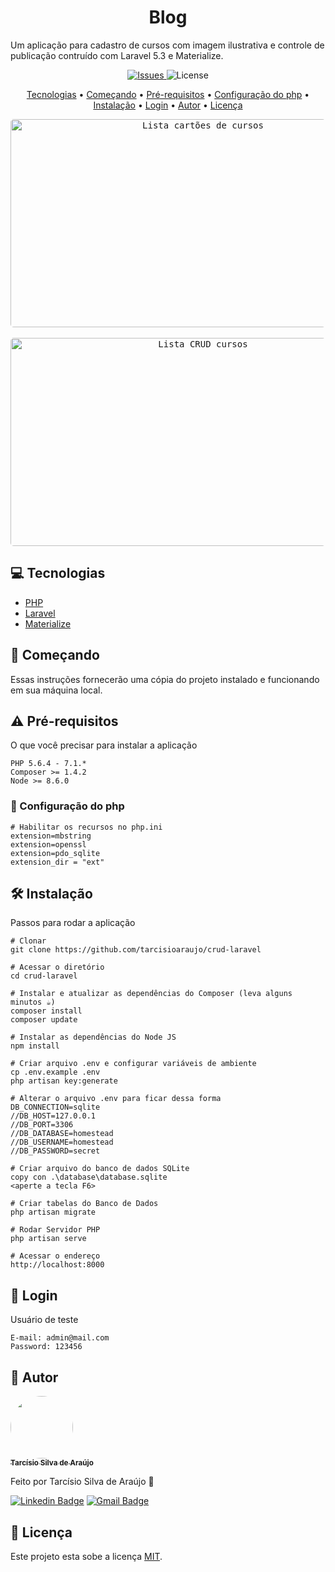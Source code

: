 <h1 align="center">Blog</h1>

Um aplicação para cadastro de cursos com imagem ilustrativa e controle de publicação contruído com Laravel 5.3 e Materialize.

<p align="center">
	<a href="https://github.com/tarcisioaraujo/blog-laravel-vue/issues">
		<img src="https://img.shields.io/github/issues/tarcisioaraujo/crud-laravel" alt="Issues">
	</a>	
	<img src="https://img.shields.io/github/license/tarcisioaraujo/crud-laravel" alt="License">	 
</p>

<p align="center">
	<a href="#computer-tecnologias">Tecnologias</a> •		
	<a href="#runner-começando">Começando</a> •
	<a href="#warning-pré-requisitos">Pré-requisitos</a> •
	<a href="#elephant-configuração-do-php">Configuração do php</a> •
	<a href="#hammer_and_wrench-instalação">Instalação</a> •
	<a href="#passport_control-login">Login</a> •
	<a href="#construction_worker-autor">Autor</a> •
	<a href="#memo-licença">Licença</a>
</p>

<p align="center">
	<kbd>
		<img alt="Lista cartões de cursos" title="#ListaCartoesDeCursos" width="600" height="333" style="border-radius: 5px" src="...">
	</kbd>
	<br/><br/>
	<kbd>
		<img alt="Lista CRUD cursos" title="#ListaCrudCursos" width="600" height="333" style="border-radius: 5px" src="...">
	</kbd>		
</p>

## :computer: Tecnologias 

- [PHP](https://www.php.net/)
- [Laravel](https://laravel.com/)
- [Materialize](https://materializecss.com/)

## :runner: Começando 

Essas instruções fornecerão uma cópia do projeto instalado e funcionando em sua máquina local.

## :warning: Pré-requisitos 

O que você precisar para instalar a aplicação

```
PHP 5.6.4 - 7.1.*
Composer >= 1.4.2
Node >= 8.6.0
```
### :elephant: Configuração do php 

```
# Habilitar os recursos no php.ini
extension=mbstring
extension=openssl
extension=pdo_sqlite
extension_dir = "ext"
```

## :hammer_and_wrench: Instalação

Passos para rodar a aplicação

```
# Clonar
git clone https://github.com/tarcisioaraujo/crud-laravel

# Acessar o diretório
cd crud-laravel

# Instalar e atualizar as dependências do Composer (leva alguns minutos ☕)
composer install
composer update

# Instalar as dependências do Node JS
npm install

# Criar arquivo .env e configurar variáveis de ambiente
cp .env.example .env
php artisan key:generate

# Alterar o arquivo .env para ficar dessa forma
DB_CONNECTION=sqlite
//DB_HOST=127.0.0.1
//DB_PORT=3306
//DB_DATABASE=homestead
//DB_USERNAME=homestead
//DB_PASSWORD=secret

# Criar arquivo do banco de dados SQLite
copy con .\database\database.sqlite
<aperte a tecla F6>

# Criar tabelas do Banco de Dados
php artisan migrate

# Rodar Servidor PHP
php artisan serve

# Acessar o endereço 
http://localhost:8000
```
## :passport_control: Login 

Usuário de teste

```
E-mail: admin@mail.com
Password: 123456
```

## :construction_worker: Autor

<a href="https://github.com/tarcisioaraujo">
 <img style="border-radius: 50%;" src="https://avatars.githubusercontent.com/u/47223046?v=4" width="100px;" alt=""/>
 <br />
 <sub><b>Tarcísio Silva de Araújo</b></sub></a> <a href="https://github.com/tarcisioaraujo" title="GitHub"></a>

Feito por Tarcísio Silva de Araújo :wave:

[![Linkedin Badge](https://img.shields.io/badge/-Tarcísio-blue?style=flat-square&logo=Linkedin&logoColor=white&link=https://www.linkedin.com/in/tarcisiosaraujo/)](https://www.linkedin.com/in/tarcisiosaraujo/) 
[![Gmail Badge](https://img.shields.io/badge/-tarcisio.saraujo@gmail.com-c14438?style=flat-square&logo=Gmail&logoColor=white&link=mailto:tarcisio.saraujo@gmail.com)](mailto:tarcisio.saraujo@gmail.com)

## :memo: Licença

Este projeto esta sobe a licença [MIT](./LICENSE).